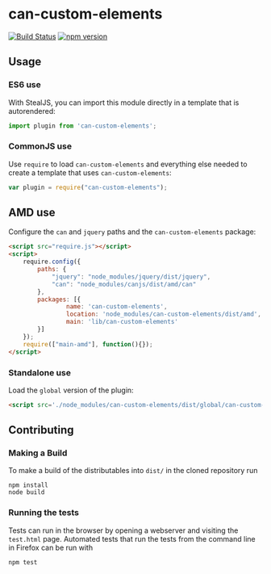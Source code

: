# can-custom-elements

[![Build Status](https://travis-ci.org/canjs/can-custom-elements.png?branch=master)](https://travis-ci.org/canjs/can-custom-elements)
[![npm version](https://badge.fury.io/js/can-custom-elements.svg)](http://badge.fury.io/js/can-custom-elements)

## Usage

### ES6 use

With StealJS, you can import this module directly in a template that is autorendered:

```js
import plugin from 'can-custom-elements';
```

### CommonJS use

Use `require` to load `can-custom-elements` and everything else
needed to create a template that uses `can-custom-elements`:

```js
var plugin = require("can-custom-elements");
```

## AMD use

Configure the `can` and `jquery` paths and the `can-custom-elements` package:

```html
<script src="require.js"></script>
<script>
	require.config({
	    paths: {
	        "jquery": "node_modules/jquery/dist/jquery",
	        "can": "node_modules/canjs/dist/amd/can"
	    },
	    packages: [{
		    	name: 'can-custom-elements',
		    	location: 'node_modules/can-custom-elements/dist/amd',
		    	main: 'lib/can-custom-elements'
	    }]
	});
	require(["main-amd"], function(){});
</script>
```

### Standalone use

Load the `global` version of the plugin:

```html
<script src='./node_modules/can-custom-elements/dist/global/can-custom-elements.js'></script>
```

## Contributing

### Making a Build

To make a build of the distributables into `dist/` in the cloned repository run

```
npm install
node build
```

### Running the tests

Tests can run in the browser by opening a webserver and visiting the `test.html` page.
Automated tests that run the tests from the command line in Firefox can be run with

```
npm test
```
